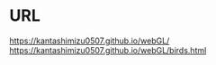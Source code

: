 # URL
https://kantashimizu0507.github.io/webGL/
<br>
https://kantashimizu0507.github.io/webGL/birds.html
